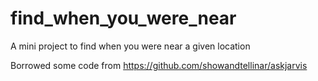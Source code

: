 find_when_you_were_near
=======================

A mini project to find when you were near a given location


Borrowed some code from https://github.com/showandtellinar/askjarvis
